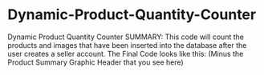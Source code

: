 # Dynamic-Product-Quantity-Counter
Dynamic Product Quantity Counter SUMMARY: This code will count the products and images that have been inserted into the database after the user creates a seller account. The Final Code looks like this: (Minus the Product Summary Graphic Header that you see here)
